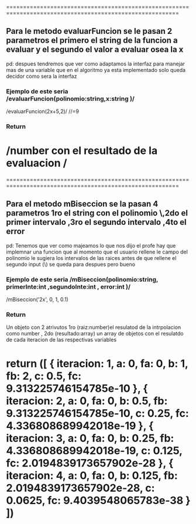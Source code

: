=========================================================================================================
## Para le metodo evaluarFuncion se le pasan 2 parametros el primero el string de la funcion a evaluar y el segundo el valor a evaluar osea la x 
pd: despues tendremos que ver como adaptamos la interfaz para manejar mas de una variable que en el algoritmo ya esta implementado solo queda decidor como sera la interfaz 

### Ejemplo de este seria   /evaluarFuncion(polinomio:string,x:string )/
/evaluarFuncion(2x+5,2)/  //=9

### Return 
/number con el resultado de la evaluacion /
=========================================================================================================

=========================================================================================================
## Para el metodo mBiseccion se la pasan 4 parametros 1ro el string con el polinomio \\,2do el primer intervalo ,3ro el segundo intervalo ,4to el error 
pd: Tenemos que ver como majeamos lo que nos dijo el profe hay que implemnar una funcion que al momento que el usuario rellene le campo del polinomio le sugiera los intervalos de las raices antes de que rellene el segundo input (\\)  se queda para despues pero bueno 

### Ejemplo de este seria   /mBiseccion(polinomio:string, primerInte:int ,segundoInte:int , error:int  )/

/mBiseccion('2x', 0, 1, 0.1)

### Return 
Un objeto con 2 atrivutos 1ro (raiz:number)el resulatod de la intrpolacion como number , 2do (resultado:array) un array de objetos con el resulatdo de cada iteracion de las respectivas variables 

return ([
  {
    iteracion: 1,
    a: 0,
    fa: 0,
    b: 1,
    fb: 2,
    c: 0.5,
    fc: 9.313225746154785e-10
  },
  {
    iteracion: 2,
    a: 0,
    fa: 0,
    b: 0.5,
    fb: 9.313225746154785e-10,
    c: 0.25,
    fc: 4.336808689942018e-19
  },
  {
    iteracion: 3,
    a: 0,
    fa: 0,
    b: 0.25,
    fb: 4.336808689942018e-19,
    c: 0.125,
    fc: 2.0194839173657902e-28
  },
  {
    iteracion: 4,
    a: 0,
    fa: 0,
    b: 0.125,
    fb: 2.0194839173657902e-28,
    c: 0.0625,
    fc: 9.4039548065783e-38
  }
])
=========================================================================================================